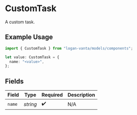 # CustomTask

A custom task.

## Example Usage

```typescript
import { CustomTask } from "logan-vanta/models/components";

let value: CustomTask = {
  name: "<value>",
};
```

## Fields

| Field              | Type               | Required           | Description        |
| ------------------ | ------------------ | ------------------ | ------------------ |
| `name`             | *string*           | :heavy_check_mark: | N/A                |